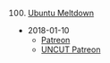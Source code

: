 100. [Ubuntu Meltdown](https://linuxgamecast.com/2018/01/lwdw-ubuntu-meltdown/)
   * 2018-01-10
      * [Patreon](https://www.patreon.com/posts/linux-weekly-16336686)
      * [UNCUT Patreon](https://www.patreon.com/posts/lwdw-uncut-16336937)
